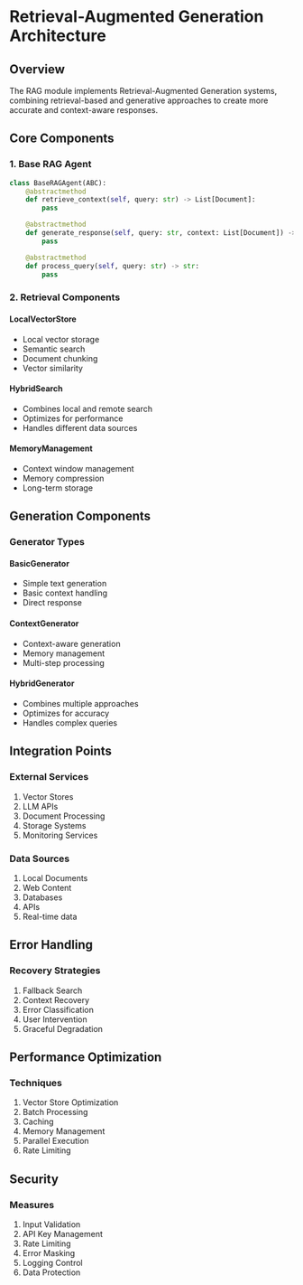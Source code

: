 # Retrieval-Augmented Generation Architecture

## Overview

The RAG module implements Retrieval-Augmented Generation systems, combining retrieval-based and generative approaches to create more accurate and context-aware responses.

## Core Components

### 1. Base RAG Agent
```python
class BaseRAGAgent(ABC):
    @abstractmethod
    def retrieve_context(self, query: str) -> List[Document]:
        pass

    @abstractmethod
    def generate_response(self, query: str, context: List[Document]) -> str:
        pass

    @abstractmethod
    def process_query(self, query: str) -> str:
        pass
```

### 2. Retrieval Components

#### LocalVectorStore
- Local vector storage
- Semantic search
- Document chunking
- Vector similarity

#### HybridSearch
- Combines local and remote search
- Optimizes for performance
- Handles different data sources

#### MemoryManagement
- Context window management
- Memory compression
- Long-term storage

## Generation Components

### Generator Types

#### BasicGenerator
- Simple text generation
- Basic context handling
- Direct response

#### ContextGenerator
- Context-aware generation
- Memory management
- Multi-step processing

#### HybridGenerator
- Combines multiple approaches
- Optimizes for accuracy
- Handles complex queries

## Integration Points

### External Services

1. Vector Stores
2. LLM APIs
3. Document Processing
4. Storage Systems
5. Monitoring Services

### Data Sources

1. Local Documents
2. Web Content
3. Databases
4. APIs
5. Real-time data

## Error Handling

### Recovery Strategies

1. Fallback Search
2. Context Recovery
3. Error Classification
4. User Intervention
5. Graceful Degradation

## Performance Optimization

### Techniques

1. Vector Store Optimization
2. Batch Processing
3. Caching
4. Memory Management
5. Parallel Execution
6. Rate Limiting

## Security

### Measures

1. Input Validation
2. API Key Management
3. Rate Limiting
4. Error Masking
5. Logging Control
6. Data Protection
